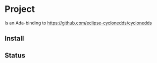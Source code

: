 # Project
Is an Ada-binding to https://github.com/eclipse-cyclonedds/cyclonedds


## Install

## Status
